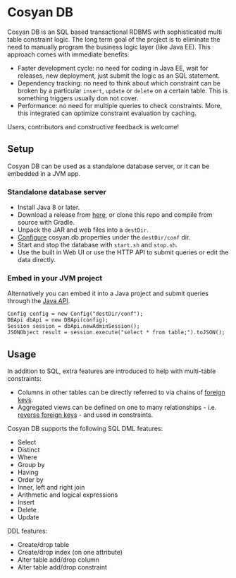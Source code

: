 # Cosyan DB

Cosyan DB is an SQL based transactional RDBMS with sophisticated multi table constraint logic. The long term goal of
the project is to eliminate the need to manually program the business logic layer (like Java EE). This approach comes with immediate benefits:

 * Faster development cycle: no need for coding in Java EE, wait for releases, new deployment,
   just submit the logic as an SQL statement.
 * Dependency tracking: no need to think about which constraint can be broken by a particular `insert`,
   `update` or `delete` on a certain table. This is something triggers usually don not cover.
 * Performance: no need for multiple queries to check constraints. More, this integrated can optimize constraint evaluation
   by caching.

Users, contributors and constructive feedback is welcome!

## Setup

Cosyan DB can be used as a standalone database server, or it can be embedded in a JVM app.

### Standalone database server

 * Install Java 8 or later.
 * Download a release from [here](http://cosyandb.com/releases/), or clone this repo and compile from source with Gradle.
 * Unpack the JAR and web files into a `destDir`.
 * [Configure](http://cosyandb.com/configuration/) cosyan.db.properties under the `destDir/conf` dir.
 * Start and stop the database with `start.sh` and `stop.sh`.
 * Use the built in Web UI or use the HTTP API to submit queries or edit the data directly.
 
### Embed in your JVM project

Alternatively you can embed it into a Java project and submit queries through the [Java API](https://github.com/gsvigruha/cosyan/blob/master/src/main/java/com/cosyan/db/DBApi.java).
```
Config config = new Config("destDir/conf");
DBApi dbApi = new DBApi(config);
Session session = dbApi.newAdminSession();
JSONObject result = session.execute("select * from table;").toJSON();
```

## Usage

In addition to SQL, extra features are introduced to help with multi-table constraints:

 * Columns in other tables can be directly referred to via chains of [foreign keys](https://github.com/gsvigruha/cosyan/blob/master/src/main/resources/doc/rules/31_foreign_keys.md).
 * Aggregated views can be defined on one to many relationships - i.e. [reverse foreign keys](https://github.com/gsvigruha/cosyan/blob/master/src/main/resources/doc/rules/32_reverse_foreign_keys.md) - and used in constraints.

Cosyan DB supports the following SQL DML features:

 * Select
 * Distinct
 * Where
 * Group by
 * Having
 * Order by
 * Inner, left and right join
 * Arithmetic and logical expressions
 * Insert
 * Delete
 * Update

DDL features:

 * Create/drop table
 * Create/drop index (on one attribute)
 * Alter table add/drop column
 * Alter table add/drop constraint
